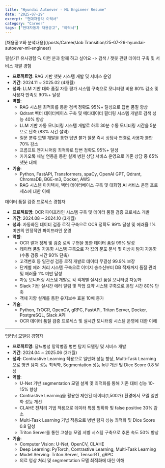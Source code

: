 ```yaml
---
title: "Hyundai Autoever - ML Engineer Resume"
date: "2025-07-29"
excerpt: "현대자동차 이력서"
category: "Career"
tags: ["현대자동차 채용공고", "이력서"]
---
```


[채용공고와 분석내용](/posts/Career/Job Transition/25-07-29-hyundai-autoever-ml-engineer)


필살기? 유사경험 
🔍 이런 분과 함께 하고 싶어요 -> 검색 / 챗봇 관련 데이터 구축 및 서비스 개발 경험

- **프로젝트명**: RAG 기반 챗봇 시스템 개발 및 서비스 운영
- **기간**: 2024.11 ~ 2025.02 (4개월)
- **성과**: LLM 기반 대화 품질 자동 평가 시스템 구축으로 모니터링 비용 80% 감소 및 사용자 만족도 90%+ 달성
- **역할**:
  - RAG 시스템 최적화를 통한 검색 정확도 95%+ 달성으로 답변 품질 향상
  - Qdrant 벡터 데이터베이스 구축 및 메타데이터 필터링 시스템 개발로 검색 성능 40% 향상
  - LLM 기반 자동 모니터링 시스템 개발로 하루 30분 수동 모니터링 시간을 5분으로 단축 (83% 시간 절약)
  - 질문 분류 모델 개발을 통한 답변 불가 질문 즉시 상담사 연결로 사용자 불만 70% 감소
  - 프롬프트 엔지니어링 최적화로 답변 정확도 95%+ 달성
  - 카카오톡 채널 연동을 통한 실제 병원 상담 서비스 운영으로 기존 상담 중 65% 챗봇 대체
- **기술**:
  - Python, FastAPI, Transformers, spaCy, OpenAI GPT, Qdrant, ChromaDB, BGE-m3, Docker, AWS
  - RAG 시스템 아키텍처, 벡터 데이터베이스 구축 및 대화형 AI 서비스 운영 프로세스에 대한 이해 


데이터 품질 검증 프로세스 경험자

- **프로젝트명**: OCR 파이프라인 시스템 구축 및 데이터 품질 검증 프로세스 개발
- **기간**: 2024.08 ~ 2024.10 (3개월)
- **성과**: 자동화된 데이터 검증 로직 구축으로 OCR 정확도 99% 달성 및 에러율 1% 미만의 안정적인 파이프라인 운영
- **역할**:
  - OCR 결과 정제 및 검증 로직 구현을 통한 데이터 품질 99% 달성
  - 데이터 품질 자동화 시스템 구축으로 각 값의 분포 분석 및 이상치 탐지 자동화 (수동 검증 시간 90% 단축)
  - 고객번호 등 일관성 검증 로직 개발로 데이터 무결성 99.9% 보장
  - 단계별 에러 처리 시스템 구축으로 이미지 송수신부터 DB 적재까지 품질 관리 및 에러율 1% 미만 달성
  - 자동 모니터링 시스템 개발로 각 객체별 실시간 품질 모니터링 자동화
  - Slack 기반 실시간 에러 알림 및 작업 요약 시스템 구축으로 응답 시간 80% 단축
  - 객체 지향 설계를 통한 유지보수 효율 10배 증가
- **기술**:
  - Python, TrOCR, OpenCV, gRPC, FastAPI, Triton Server, Docker, PostgreSQL, Slack API
  - OCR 데이터 품질 검증 프로세스 및 실시간 모니터링 시스템 운영에 대한 이해

---

딥러닝 모델링 경험자

- **프로젝트명**: 당뇨병성 망막병증 병변 탐지 모델링 및 서비스 개발
- **기간**: 2024.04 ~ 2025.06 (3개월)
- **성과**: Contrastive Learning 적용으로 일반화 성능 향상, Multi-Task Learning으로 병변 탐지 성능 최적화, Segmentation 성능 IoU 개선 및 Dice Score 0.8 달성
- **역할**:
  - U-Net 기반 segmentation 모델 설계 및 최적화를 통해 기존 대비 성능 10-15% 향상
  - Contrastive Learning을 활용한 제한된 데이터(1,500개) 환경에서 모델 일반화 성능 개선
  - CLAHE 전처리 기법 적용으로 데이터 특징 명확화 및 false positive 30% 감소
  - Multi-Task Learning 기법 적용으로 병변 탐지 성능 최적화 및 Dice Score 0.8 달성
  - Triton Server를 통한 고성능 모델 서빙 시스템 구축으로 추론 속도 50% 향상
- **기술**:
  - Computer Vision: U-Net, OpenCV, CLAHE
  - Deep Learning: PyTorch, Contrastive Learning, Multi-Task Learning
  - Model Serving: Triton Server, TensorRT, gRPC
  - 의료 영상 처리 및 segmentation 모델 최적화에 대한 이해


